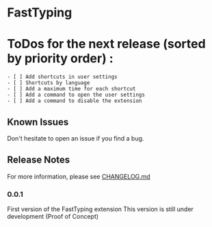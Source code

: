 # FastTyping

# ToDos for the next release (sorted by priority order) :
    - [ ] Add shortcuts in user settings
    - [ ] Shortcuts by language
    - [ ] Add a maximum time for each shortcut
    - [ ] Add a command to open the user settings
    - [ ] Add a command to disable the extension

## Known Issues

Don't hesitate to open an issue if you find a bug.

## Release Notes

For more information, please see [CHANGELOG.md](CHANGELOG.md)

### 0.0.1

First version of the FastTyping extension
This version is still under development (Proof of Concept)
